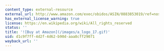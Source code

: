 ```yaml
---
content_type: external-resource
external_url: http://www.amazon.com/exec/obidos/ASIN/0883853019/ref=nosim/mitopencourse-20
has_external_license_warning: true
license: https://en.wikipedia.org/wiki/All_rights_reserved
status: ''
title: '![Buy at Amazon](/images/a_logo_17.gif)'
uid: d1c9f7ff-4d2f-4d62-b90d-aaa8cff29071
wayback_url: ''
---
```

